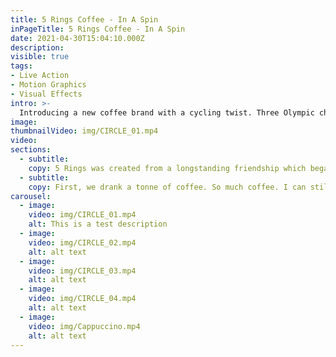 ```yaml
---
title: 5 Rings Coffee - In A Spin
inPageTitle: 5 Rings Coffee - In A Spin
date: 2021-04-30T15:04:10.000Z
description:
visible: true
tags:
- Live Action
- Motion Graphics
- Visual Effects
intro: >-
  Introducing a new coffee brand with a cycling twist. Three Olympic champions with passion for coffee.
image:
thumbnailVideo: img/CIRCLE_01.mp4
video:
sections:
  - subtitle:
    copy: 5 Rings was created from a longstanding friendship which began in 2012. Three young aspiring athletes on the national cycling team, all with the shared dream of becoming Olympic champions. During this journey, the founders have travelled the globe. Without fail, the first thing they would do upon arriving was to begin their search for great coffee, with mixed success.
  - subtitle:
    copy: First, we drank a tonne of coffee. So much coffee. I can still feel it running through my veins as I write this. Why am I shaking? After we tasted the product, we set to work in a cafe-come-studio environment producing over 20 separate pieces of video content to give the brand the biggest bang for their buck. Or should that be bean for their grinder?
carousel:
  - image:
    video: img/CIRCLE_01.mp4
    alt: This is a test description
  - image:
    video: img/CIRCLE_02.mp4
    alt: alt text
  - image:
    video: img/CIRCLE_03.mp4
    alt: alt text
  - image:
    video: img/CIRCLE_04.mp4
    alt: alt text
  - image:
    video: img/Cappuccino.mp4
    alt: alt text
---
```

